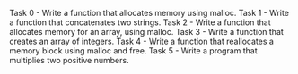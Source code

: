 Task 0 - Write a function that allocates memory using malloc.
Task 1 - Write a function that concatenates two strings.
Task 2 - Write a function that allocates memory for an array, using malloc.
Task 3 - Write a function that creates an array of integers.
Task 4 - Write a function that reallocates a memory block using malloc and free.
Task 5 - Write a program that multiplies two positive numbers.
